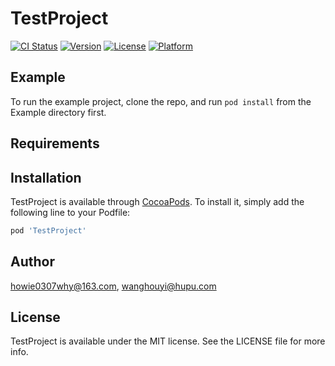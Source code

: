 # TestProject

[![CI Status](https://img.shields.io/travis/howie0307why@163.com/TestProject.svg?style=flat)](https://travis-ci.org/howie0307why@163.com/TestProject)
[![Version](https://img.shields.io/cocoapods/v/TestProject.svg?style=flat)](https://cocoapods.org/pods/TestProject)
[![License](https://img.shields.io/cocoapods/l/TestProject.svg?style=flat)](https://cocoapods.org/pods/TestProject)
[![Platform](https://img.shields.io/cocoapods/p/TestProject.svg?style=flat)](https://cocoapods.org/pods/TestProject)

## Example

To run the example project, clone the repo, and run `pod install` from the Example directory first.

## Requirements

## Installation

TestProject is available through [CocoaPods](https://cocoapods.org). To install
it, simply add the following line to your Podfile:

```ruby
pod 'TestProject'
```

## Author

howie0307why@163.com, wanghouyi@hupu.com

## License

TestProject is available under the MIT license. See the LICENSE file for more info.
